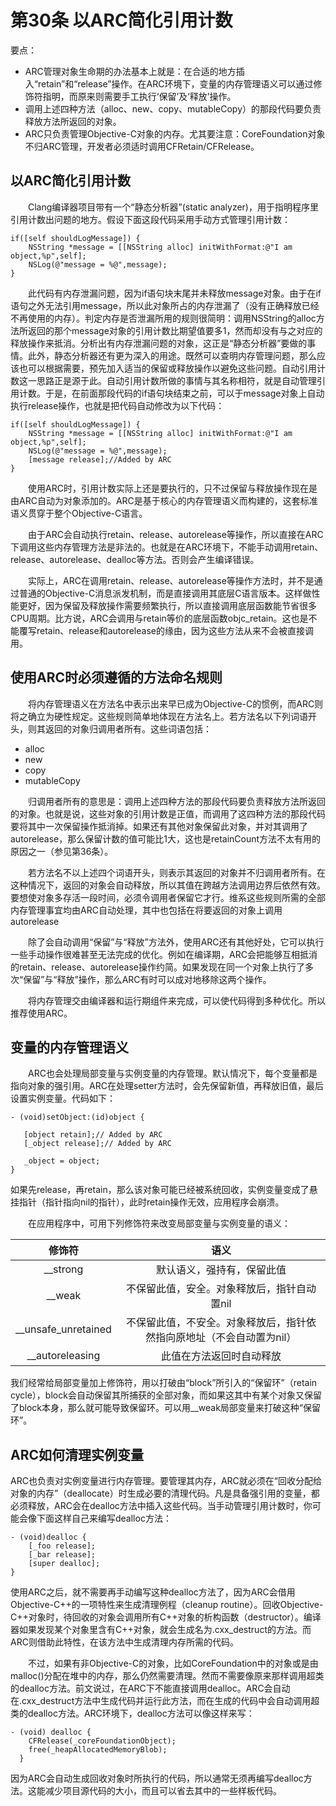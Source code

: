# 第30条 以ARC简化引用计数

要点：

* ARC管理对象生命期的办法基本上就是：在合适的地方插入“retain”和“release”操作。在ARC环境下，变量的内存管理语义可以通过修饰符指明，而原来则需要手工执行‘保留’及‘释放’操作。
* 调用上述四种方法（alloc、new、copy、mutableCopy）的那段代码要负责释放方法所返回的对象。
* ARC只负责管理Objective-C对象的内存。尤其要注意：CoreFoundation对象不归ARC管理，开发者必须适时调用CFRetain/CFRelease。


## 以ARC简化引用计数

&emsp;&emsp;Clang编译器项目带有一个“静态分析器”(static analyzer)，用于指明程序里引用计数出问题的地方。假设下面这段代码采用手动方式管理引用计数：

```
if([self shouldLogMessage]) {
	NSString *message = [[NSString alloc] initWithFormat:@"I am object,%p",self];
	NSLog(@"message = %@",message);
}
```

&emsp;&emsp;此代码有内存泄漏问题，因为if语句块末尾并未释放message对象。由于在if语句之外无法引用message，所以此对象所占的内存泄漏了（没有正确释放已经不再使用的内存）。判定内存是否泄漏所用的规则很简明：调用NSString的alloc方法所返回的那个message对象的引用计数比期望值要多1，然而却没有与之对应的释放操作来抵消。分析出有内存泄漏问题的对象，这正是“静态分析器”要做的事情。此外，静态分析器还有更为深入的用途。既然可以查明内存管理问题，那么应该也可以根据需要，预先加入适当的保留或释放操作以避免这些问题。自动引用计数这一思路正是源于此。自动引用计数所做的事情与其名称相符，就是自动管理引用计数。于是，在前面那段代码的if语句块结束之前，可以于message对象上自动执行release操作，也就是把代码自动修改为以下代码：

```
if([self shouldLogMessage]) {
	NSString *message = [[NSString alloc] initWithFormat:@"I am object,%p",self];
	NSLog(@"message = %@",message);
	[message release];//Added by ARC
}
```

&emsp;&emsp;使用ARC时，引用计数实际上还是要执行的，只不过保留与释放操作现在是由ARC自动为对象添加的。ARC是基于核心的内存管理语义而构建的，这套标准语义贯穿于整个Objective-C语言。

&emsp;&emsp;由于ARC会自动执行retain、release、autorelease等操作，所以直接在ARC下调用这些内存管理方法是非法的。也就是在ARC环境下，不能手动调用retain、release、autorelease、dealloc等方法。否则会产生编译错误。

&emsp;&emsp;实际上，ARC在调用retain、release、autorelease等操作方法时，并不是通过普通的Objective-C消息派发机制，而是直接调用其底层C语言版本。这样做性能更好，因为保留及释放操作需要频繁执行，所以直接调用底层函数能节省很多CPU周期。比方说，ARC会调用与retain等价的底层函数objc_retain。这也是不能覆写retain、release和autorelease的缘由，因为这些方法从来不会被直接调用。


## 使用ARC时必须遵循的方法命名规则


&emsp;&emsp;将内存管理语义在方法名中表示出来早已成为Objective-C的惯例，而ARC则将之确立为硬性规定。这些规则简单地体现在方法名上。若方法名以下列词语开头，则其返回的对象归调用者所有。这些词语包括：

* alloc
* new
* copy
* mutableCopy

&emsp;&emsp;归调用者所有的意思是：调用上述四种方法的那段代码要负责释放方法所返回的对象。也就是说，这些对象的引用计数是正值，而调用了这四种方法的那段代码要将其中一次保留操作抵消掉。如果还有其他对象保留此对象，并对其调用了autorelease，那么保留计数的值可能比1大，这也是retainCount方法不太有用的原因之一（参见第36条）。

&emsp;&emsp;若方法名不以上述四个词语开头，则表示其返回的对象并不归调用者所有。在这种情况下，返回的对象会自动释放，所以其值在跨越方法调用边界后依然有效。要想使对象多存活一段时间，必须令调用者保留它才行。维系这些规则所需的全部内存管理事宜均由ARC自动处理，其中也包括在将要返回的对象上调用autorelease

&emsp;&emsp;除了会自动调用“保留”与“释放”方法外，使用ARC还有其他好处，它可以执行一些手动操作很难甚至无法完成的优化。例如在编译期，ARC会把能够互相抵消的retain、release、autorelease操作约简。如果发现在同一个对象上执行了多次“保留”与“释放”操作，那么ARC有时可以成对地移除这两个操作。

&emsp;&emsp;将内存管理交由编译器和运行期组件来完成，可以使代码得到多种优化。所以推荐使用ARC。


## 变量的内存管理语义

&emsp;&emsp;ARC也会处理局部变量与实例变量的内存管理。默认情况下，每个变量都是指向对象的强引用。ARC在处理setter方法时，会先保留新值，再释放旧值，最后设置实例变量。代码如下：

```
- (void)setObject:(id)object {

   [object retain];// Added by ARC
   [_object release];// Added by ARC

   _object = object; 
}
```
如果先release，再retain，那么该对象可能已经被系统回收，实例变量变成了悬挂指针（指针指向nil的指针），此时retain操作无效，应用程序会崩溃。

&emsp;&emsp;在应用程序中，可用下列修饰符来改变局部变量与实例变量的语义：

|修饰符|语义|
|:--:|:--:|
|__strong|默认语义，强持有，保留此值|
|__weak|不保留此值，安全。对象释放后，指针自动置nil|
|__unsafe_unretained|不保留此值，不安全。对象释放后，指针依然指向原地址（不会自动置为nil）|
|__autoreleasing|此值在方法返回时自动释放|

我们经常给局部变量加上修饰符，用以打破由“block”所引入的“保留环”（retain cycle），block会自动保留其所捕获的全部对象，而如果这其中有某个对象又保留了block本身，那么就可能导致保留环。可以用__weak局部变量来打破这种“保留环”。


## ARC如何清理实例变量


ARC也负责对实例变量进行内存管理。要管理其内存，ARC就必须在“回收分配给对象的内存”（deallocate）时生成必要的清理代码。凡是具备强引用的变量，都必须释放，ARC会在dealloc方法中插入这些代码。当手动管理引用计数时，你可能会像下面这样自己来编写dealloc方法：

```
- (void)dealloc {
	[_foo release];
	[_bar release];
	[super dealloc];
}
```
使用ARC之后，就不需要再手动编写这种dealloc方法了，因为ARC会借用Objective-C++的一项特性来生成清理例程（cleanup routine）。回收Objective-C++对象时，待回收的对象会调用所有C++对象的析构函数（destructor）。编译器如果发现某个对象里含有C++对象，就会生成名为.cxx_destruct的方法。而ARC则借助此特性，在该方法中生成清理内存所需的代码。

&emsp;&emsp;不过，如果有非Objective-C的对象，比如CoreFoundation中的对象或是由malloc()分配在堆中的内存，那么仍然需要清理。然而不需要像原来那样调用超类的dealloc方法。前文说过，在ARC下不能直接调用dealloc。ARC会自动在.cxx_destruct方法中生成代码并运行此方法，而在生成的代码中会自动调用超类的dealloc方法。ARC环境下，dealloc方法可以像这样来写：

```
- (void) dealloc {
	CFRelease(_coreFoundationObject);
	free(_heapAllocatedMemoryBlob);
  }
```
因为ARC会自动生成回收对象时所执行的代码，所以通常无须再编写dealloc方法。这能减少项目源代码的大小，而且可以省去其中的一些样板代码。







